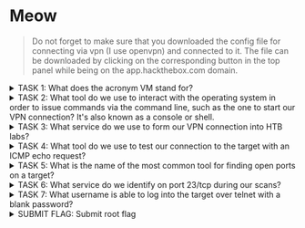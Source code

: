 # Meow

> Do not forget to make sure that you downloaded the config file for connecting via vpn (I use openvpn) and connected to it. The file can be downloaded by clicking on the corresponding button in the top panel while being on the app.hackthebox.com domain.

<details> 
    <summary>TASK 1: What does the acronym VM stand for?</summary>
    Virtual Machine
</details>

<details> 
    <summary>TASK 2: What tool do we use to interact with the operating system in order to issue commands via the command line, such as the one to start our VPN connection? It's also known as a console or shell.</summary>
    terminal
</details>

<details> 
    <summary>TASK 3: What service do we use to form our VPN connection into HTB labs?</summary>
    openvpn
</details>

<details> 
    <summary>TASK 4: What tool do we use to test our connection to the target with an ICMP echo request?</summary>
    ping
</details>

<details> 
    <summary>TASK 5: What is the name of the most common tool for finding open ports on a target?</summary>
    nmap
</details>

<details> 
    <summary>TASK 6: What service do we identify on port 23/tcp during our scans?</summary>
    telnet
</details>

<details> 
    <summary>TASK 7: What username is able to log into the target over telnet with a blank password?</summary>
    root
</details>


<details> 
    <summary>SUBMIT FLAG: Submit root flag</summary>
    To receive the flag you need to connect via telnet to the IP address that you receive when you spawn the machine.
</details>
